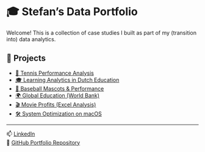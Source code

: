 # 🎓 Stefan’s Data Portfolio

Welcome! This is a collection of case studies I built as part of my (transition into) data analytics.

## 📂 Projects

- [🎾 Tennis Performance Analysis](../Tennis_SQL_Case_Study/README.md)
- [🎓 Learning Analytics in Dutch Education](../Learning_Analytics_Case_Study/README.md)
- [🐻 Baseball Mascots & Performance](../Baseball_Mascots_Case_Study/README.md)
- [🌍 Global Education (World Bank)](../Global_Education_Case_Study/README.md)
- [🎬 Movie Profits (Excel Analysis)](../Movie_Profits_Excel_Case_Study/README.md)
- [🛠️ System Optimization on macOS](../System_Optimization_MacOS/README.md)

---

📫 [LinkedIn](https://www.linkedin.com/in/YOURUSERNAME)  
📂 [GitHub Portfolio Repository](https://github.com/StefanDataAnalyst/Portfolio)
 
